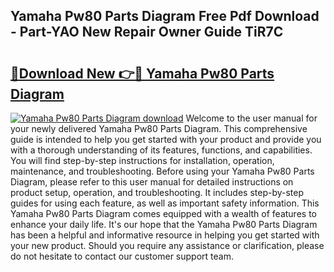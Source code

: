 ## Yamaha Pw80 Parts Diagram Free Pdf Download - Part-YAO New Repair Owner Guide TiR7C

# <h2><a href="http://dfkajk.blite.top/?on=Yamaha+Pw80+Parts+Diagram">🔗Download New 👉🔴 Yamaha Pw80 Parts Diagram</a></h2>

[![Yamaha Pw80 Parts Diagram download](https://i.imgur.com/lujVjoI.png)](http://dfkajk.blite.top/?on=Yamaha+Pw80+Parts+Diagram)
Welcome to the user manual for your newly delivered Yamaha Pw80 Parts Diagram. This comprehensive guide is intended to help you get started with your product and provide you with a thorough understanding of its features, functions, and capabilities. You will find step-by-step instructions for installation, operation, maintenance, and troubleshooting. Before using your Yamaha Pw80 Parts Diagram, please refer to this user manual for detailed instructions on product setup, operation, and troubleshooting. It includes step-by-step guides for using each feature, as well as important safety information. This Yamaha Pw80 Parts Diagram comes equipped with a wealth of features to enhance your daily life. It's our hope that the Yamaha Pw80 Parts Diagram has been a helpful and informative resource in helping you get started with your new product. Should you require any assistance or clarification, please do not hesitate to contact our customer support team.
